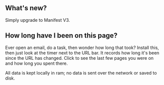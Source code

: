## What's new?
Simply upgrade to Manifest V3. 

## How long have I been on this page?

Ever open an email, do a task, then wonder how long that took?  Install this,
then just look at the timer next to the URL bar.  It records how long it's been
since the URL has changed.  Click to see the last few pages you were on and how
long you spent there.

All data is kept locally in ram; no data is sent over the network or saved to
disk.

